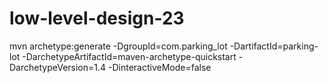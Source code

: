 # low-level-design-23

mvn archetype:generate -DgroupId=com.parking_lot -DartifactId=parking-lot -DarchetypeArtifactId=maven-archetype-quickstart -DarchetypeVersion=1.4 -DinteractiveMode=false